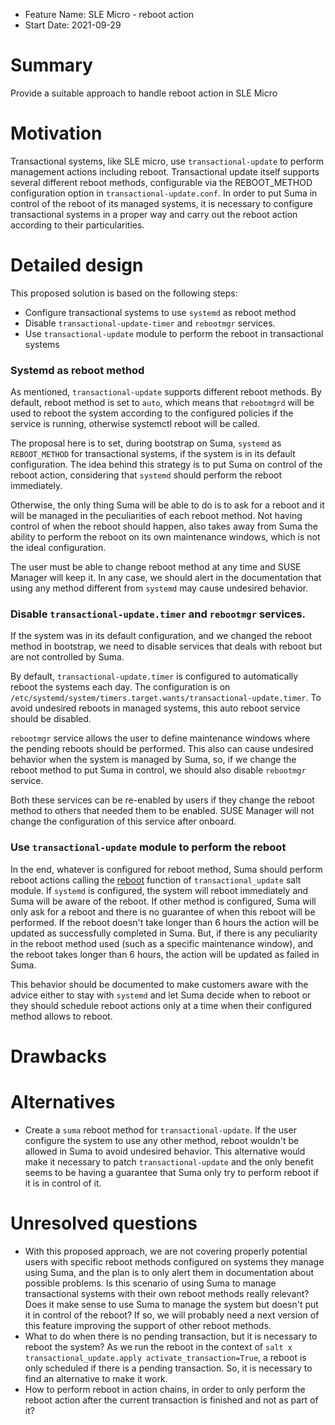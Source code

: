 - Feature Name: SLE Micro - reboot action
- Start Date: 2021-09-29

# Summary
[summary]: #summary

Provide a suitable approach to handle reboot action in SLE Micro

# Motivation
Transactional systems, like SLE micro, use `transactional-update` to perform management actions including reboot. Transactional update itself supports several different reboot methods, configurable via the REBOOT_METHOD configuration option in `transactional-update.conf`. In order to put Suma in control of the reboot of its managed systems, it is necessary to configure transactional systems in a proper way and carry out the reboot action according to their particularities.

# Detailed design
[design]: #detailed-design

This proposed solution is based on the following steps:
 - Configure transactional systems to use `systemd` as reboot method
 - Disable `transactional-update-timer` and `rebootmgr` services.
 - Use `transactional-update` module to perform the reboot in transactional systems

### Systemd as reboot method
As mentioned, `transactional-update` supports different reboot methods. By default, reboot method is set to `auto`, which means that `rebootmgrd` will be used to reboot the system according to the configured policies if the service is running, otherwise systemctl reboot will be called.

The proposal here is to set, during bootstrap on Suma, `systemd` as `REBOOT_METHOD` for transactional systems, if the system is in its default configuration. The idea behind this strategy is to put Suma on control of the reboot action, considering that `systemd` should perform the reboot immediately. 

Otherwise, the only thing Suma will be able to do is to ask for a reboot and it will be managed in the peculiarities of each reboot method. Not having control of when the reboot should happen, also takes away from Suma the ability to perform the reboot on its own maintenance windows, which is not the ideal configuration.

The user must be able to change reboot method at any time and SUSE Manager will keep it. In any case, we should alert in the documentation that using any method different from `systemd` may cause undesired behavior.

### Disable `transactional-update.timer` and `rebootmgr` services.

If the system was in its default configuration, and we changed the reboot method in bootstrap, we need to disable services that deals with reboot but are not controlled by Suma.

By default, `transactional-update.timer` is configured to automatically reboot the systems each day. The configuration is on `/etc/systemd/system/timers.target.wants/transactional-update.timer`. To avoid undesired reboots in managed systems, this auto reboot service should be disabled.

`rebootmgr` service allows the user to define maintenance windows where the pending reboots should be performed. This also can cause undesired behavior when the system is managed by Suma, so, if we change the reboot method to put Suma in control, we should also disable `rebootmgr` service.

Both these services can be re-enabled by users if they change the reboot method to others that needed them to be enabled. SUSE Manager will not change the configuration of this service after onboard.

### Use `transactional-update` module to perform the reboot

In the end, whatever is configured for reboot method, Suma should perform reboot actions calling the [reboot](https://docs.saltproject.io/en/3004/ref/modules/all/salt.modules.transactional_update.html#salt.modules.transactional_update.reboot) function of `transactional_update` salt module. If `systemd` is configured, the system will reboot immediately and Suma will be aware of the reboot. If other method is configured, Suma will only ask for a reboot and there is no guarantee of when this reboot will be performed. If the reboot doesn't take longer than 6 hours the action will be updated as successfully completed in Suma. But, if there is any peculiarity in the reboot method used (such as a specific maintenance window), and the reboot takes longer than 6 hours, the action will be updated as failed in Suma.

This behavior should be documented to make customers aware with the advice either to stay with `systemd` and let Suma decide when to reboot or they should schedule reboot actions only at a time when their configured method allows to reboot.

# Drawbacks
[drawbacks]: #drawbacks

# Alternatives
[alternatives]: #alternatives

- Create a `suma` reboot method for `transactional-update`. If the user configure the system to use any other method, reboot wouldn't be allowed in Suma to avoid undesired behavior. This alternative would make it necessary to patch `transactional-update` and the only benefit seems to be having a guarantee that Suma only try to perform reboot if it is in control of it.

# Unresolved questions
[unresolved]: #unresolved-questions

- With this proposed approach, we are not covering properly potential users with specific reboot methods configured on systems they manage using Suma, and the plan is to only alert them in documentation about possible problems. Is this scenario of using Suma to manage transactional systems with their own reboot methods really relevant? Does it make sense to use Suma to manage the system but doesn't put it in control of the reboot? If so, we will probably need a next version of this feature improving the support of other reboot methods.
- What to do when there is no pending transaction, but it is necessary to reboot the system? As we run the reboot in the context of `salt x transactional_update.apply activate_transaction=True`, a reboot is only scheduled if there is a pending transaction. So, it is necessary to find an alternative to make it work.
- How to perform reboot in action chains, in order to only perform the reboot action after the current transaction is finished and not as part of it?
